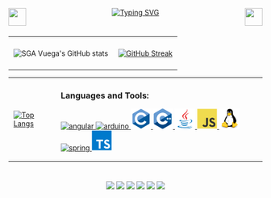 <p align="center">
<a href="https://git.io/typing-svg"><img src="https://readme-typing-svg.herokuapp.com?font=Raleway&weight=700&size=30&pause=1000&color=2261AC&center=true&vCenter=true&width=500&height=70&lines=Sara+Gaballa" alt="Typing SVG" /></a>
<image align="left" src="https://cdn-icons-png.flaticon.com/512/4713/4713808.png" height="35" width="35">
<image align="right" src="https://cdn-icons-png.flaticon.com/512/4713/4713808.png" height="35" width="35">
</p>

#
	
<table>
 <tr>
<td style="padding:10px">
		    
![SGA Vuega's GitHub stats](https://github-readme-stats.vercel.app/api?username=sga-vuega&theme=blueberry&show_icons=true)		    
		    
</td>
<td style="padding:10px">
		    
[![GitHub Streak](https://github-readme-streak-stats.herokuapp.com?user=sga-vuega&theme=blueberry&border_radius=3)](https://git.io/streak-stats)		    
</td>

 </tr>
 </table>

	
<table align="center" >
 <tr>
<td style="padding:10px">

[![Top Langs](https://github-readme-stats.vercel.app/api/top-langs/?username=sga-vuega&theme=blueberry&&show_icons=true&locale=en&layout=compact)](https://github.com/sga-vuega/github-readme-stats)	
   
</td>  
	 
<td>
		    
<h3 align="left">Languages and Tools:</h3>
<p align="left"> <a href="https://angular.io" target="_blank" rel="noreferrer"> <img src="https://angular.io/assets/images/logos/angular/angular.svg" alt="angular" width="40" height="40"/> </a> <a href="https://www.arduino.cc/" target="_blank" rel="noreferrer"> <img src="https://cdn.worldvectorlogo.com/logos/arduino-1.svg" alt="arduino" width="40" height="40"/> </a> <a href="https://www.cprogramming.com/" target="_blank" rel="noreferrer"> <img src="https://raw.githubusercontent.com/devicons/devicon/master/icons/c/c-original.svg" alt="c" width="40" height="40"/> </a> <a href="https://www.w3schools.com/cpp/" target="_blank" rel="noreferrer"> <img src="https://raw.githubusercontent.com/devicons/devicon/master/icons/cplusplus/cplusplus-original.svg" alt="cplusplus" width="40" height="40"/> </a> <a href="https://www.java.com" target="_blank" rel="noreferrer"> <img src="https://raw.githubusercontent.com/devicons/devicon/master/icons/java/java-original.svg" alt="java" width="40" height="40"/> </a> <a href="https://developer.mozilla.org/en-US/docs/Web/JavaScript" target="_blank" rel="noreferrer"> <img src="https://raw.githubusercontent.com/devicons/devicon/master/icons/javascript/javascript-original.svg" alt="javascript" width="40" height="40"/> </a> <a href="https://www.linux.org/" target="_blank" rel="noreferrer"> <img src="https://raw.githubusercontent.com/devicons/devicon/master/icons/linux/linux-original.svg" alt="linux" width="40" height="40"/> </a> <a href="https://spring.io/" target="_blank" rel="noreferrer"> <img src="https://www.vectorlogo.zone/logos/springio/springio-icon.svg" alt="spring" width="40" height="40"/> </a> <a href="https://www.typescriptlang.org/" target="_blank" rel="noreferrer"> <img src="https://raw.githubusercontent.com/devicons/devicon/master/icons/typescript/typescript-original.svg" alt="typescript" width="40" height="40"/> </a> </p>	    
  
</td>
</tr>
</table>
	
<p  align="center">
		    
#
	
<div align="center"> 
  <a href="https://www.instagram.com/sga_vuega/" target="_blank"><img src="https://img.shields.io/badge/-Instagram-%23E4405F?style=for-the-badge&logo=instagram&logoColor=white" target="_blank"></a>
  <a href="https://web.facebook.com/sgavuega" target="_blank"><img src="https://img.shields.io/badge/-Facebook-%230077B5?style=for-the-badge&logo=facebook&logoColor=white" target="_blank"></a>
  <a href="https://discordapp.com/users/741354789362991242/" target="_blank"><img src="https://img.shields.io/badge/Discord-7289DA?style=for-the-badge&logo=discord&logoColor=white" target="_blank"></a> 
  <a href ="mailto:sgavuega@gmail.com"><img src="https://img.shields.io/badge/-Gmail-%23333?style=for-the-badge&logo=gmail&logoColor=white" target="_blank"></a>
  <a href="https://www.linkedin.com/in/sga-vuega/" target="_blank"><img src="https://img.shields.io/badge/-LinkedIn-%230077B5?style=for-the-badge&logo=linkedin&logoColor=white" target="_blank"></a> 
  <a  align="right" href="https://visitorbadge.io/status?path=SGA-Vuega"><img src="https://api.visitorbadge.io/api/visitors?path=SGA-Vuega&labelColor=%23d9e3f0&countColor=%23263759" /></a>

</div>


